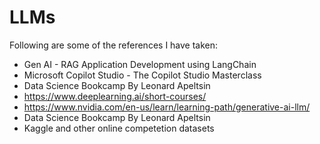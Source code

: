 # LLMs
Following are some of the references I have taken: 
- Gen AI - RAG Application Development using LangChain
- Microsoft Copilot Studio - The Copilot Studio Masterclass
- Data Science Bookcamp By Leonard Apeltsin
- https://www.deeplearning.ai/short-courses/
- https://www.nvidia.com/en-us/learn/learning-path/generative-ai-llm/
- Data Science Bookcamp By Leonard Apeltsin
- Kaggle and other online competetion datasets
